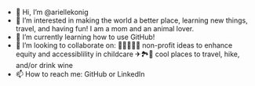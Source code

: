 - 👋 Hi, I’m @ariellekonig
- 👀 I’m interested in making the world a better place, learning new things, travel, and having fun! I am a mom and an animal lover.
- 🌱 I’m currently learning how to use GitHub!
- 💞️ I’m looking to collaborate on: 
👶🏿👶👶🏽 non-profit ideas to enhance equity and accessiblility in childcare
✈🏞🍷 cool places to travel, hike, and/or drink wine
- 📫 How to reach me: GitHub or LinkedIn
